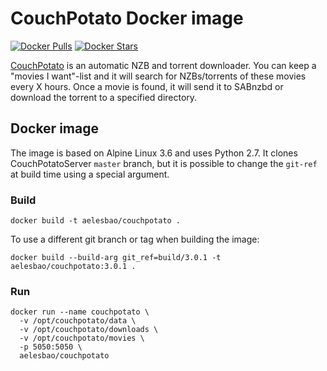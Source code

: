 # CouchPotato Docker image

[![Docker Pulls](https://img.shields.io/docker/pulls/aelesbao/couchpotato.svg)](https://hub.docker.com/r/aelesbao/couchpotato/)
[![Docker Stars](https://img.shields.io/docker/stars/aelesbao/couchpotato.svg)](https://hub.docker.com/r/aelesbao/couchpotato/)

[CouchPotato](http://couchpota.to) is an automatic NZB and torrent downloader.
You can keep a "movies I want"-list and it will search for NZBs/torrents of
these movies every X hours. Once a movie is found, it will send it to SABnzbd
or download the torrent to a specified directory.

## Docker image

The image is based on Alpine Linux 3.6 and uses Python 2.7. It clones
CouchPotatoServer `master` branch, but it is possible to change the `git-ref`
at build time using a special argument.

### Build

```
docker build -t aelesbao/couchpotato .
```

To use a different git branch or tag when building the image:

```
docker build --build-arg git_ref=build/3.0.1 -t aelesbao/couchpotato:3.0.1 .
```

### Run

```
docker run --name couchpotato \
  -v /opt/couchpotato/data \
  -v /opt/couchpotato/downloads \
  -v /opt/couchpotato/movies \
  -p 5050:5050 \
  aelesbao/couchpotato
```
